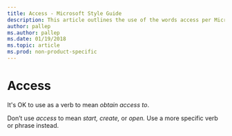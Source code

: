 ```yaml
---
title: Access - Microsoft Style Guide
description: This article outlines the use of the words access per Microsoft style guidelines.
author: pallep
ms.author: pallep
ms.date: 01/19/2018
ms.topic: article
ms.prod: non-product-specific
---
```


# Access

It's OK to use as a verb to mean *obtain access to*. 

Don’t use *access* to mean *start, create,* or *open.* Use a more specific verb or phrase instead.
